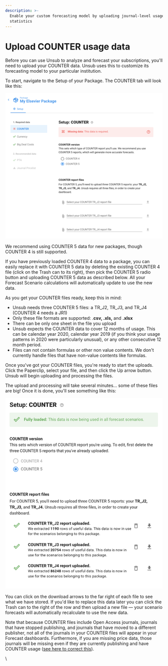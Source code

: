 ```yaml
---
description: >-
  Enable your custom forecasting model by uploading journal-level usage
  statistics
---
```


# Upload COUNTER usage data

Before you can use Unsub to analyze and forecast your subscriptions, you'll need to upload your COUNTER data. Unsub uses this to customize its forecasting model to your particular institution.

To start, navigate to the Setup of your Package. The COUNTER tab will look like this:

![](../.gitbook/assets/how-to-upload-counter-usage-data.png)

We recommend using COUNTER 5 data for new packages, though COUNTER 4 is still supported.

If you have previously loaded COUNTER 4 data to a package, you can easily replace it with COUNTER 5 data by deleting the existing COUNTER 4 file (click on the Trash can to its right), then pick the COUNTER 5 radio button and uploading COUNTER 5 data as described below. All your Forecast Scenario calculations will automatically update to use the new data.

As you get your COUNTER files ready, keep this in mind:

* Unsub needs three COUNTER 5 files: a TR\_J2, TR\_J3, and TR\_J4 (COUNTER 4 needs a JR1)
* Only these file formats are supported: .**csv, .xls,** and **.xlsx**
* There can be only one sheet in the file you upload
* Unsub expects the COUNTER data to cover 12 months of usage. This can be calendar year 2020, calendar year 2019 (if you think your usage patterns in 2020 were particularly unusual), or any other consecutive 12 month period.
* Files can not contain formulas or other non value contents. We don't currently handle files that have non-value contents like formulas.

Once you've got your COUNTER files, you're ready to start the uploads. Click the Paperclip, select your file, and then click the Up arrow button. Unsub will begin uploading and processing the files.

The upload and processing will take several minutes... some of these files are big! Once it is done, you'll see something like this:

![](../.gitbook/assets/how-to-upload-counter-usage-data-success.png)

You can click on the download arrows to the far right of each file to see what we have stored. If you'd like to replace this data later you can click the Trash can to the right of the row and then upload a new file — your scenario forecasts will automatically recalculate to use the new data.

Note that because COUNTER files include Open Access journals, journals that have stopped publishing, and journals that have moved to a different publisher, not all of the journals in your COUNTER files will appear in your Forecast dashboards. Furthermore, if you are missing price data, those journals will be missing even if they are currently publishing and have COUNTER usage ([see here to correct this](http://help.unsub.org/en/articles/4203886-how-do-i-upload-a-custom-title-by-title-journal-pricelist)).

\
